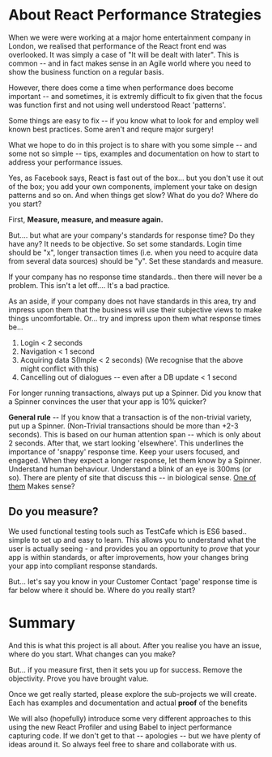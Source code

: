 # About React Performance Strategies

When we were were working at a major home entertainment company in London, we realised that performance of the React front end was overlooked.  It was simply a case of "It will be dealt with later".  This is common -- and in fact makes sense in an Agile world where you need to show the business function on a regular basis.

However, there does come a time when performance does become important -- and sometimes, it is extremly difficult to fix given that the focus was function first and not using well understood React 'patterns'.  

Some things are easy to fix -- if you know what to look for and employ well known best practices.  Some aren't and requre major surgery!

What we hope to do in this project is to share with you some simple -- and some not so simple -- tips, examples and documentation on how to start to address your performance issues.

Yes, as Facebook says, React is fast out of the box... but you don't use it out of the box; you add your own components, implement your take on design patterns and so on.  And when things get slow?  What do you do?  Where do you start?

First, **Measure, measure, and measure again.**  

But.... but what are your company's standards for response time?  Do they have any?  It needs to be objective.  So set some standards.  Login time should be "x", longer transaction times (i.e. when you need to acquire data from several data sources) should be "y".  Set these standards and measure.

If your company has no response time standards.. then there will never be a problem.  This isn't a let off.... It's a bad practice.

As an aside, if your company does not have standards in this area, try and impress upon them that the business will use their subjective views to make things uncomfortable.  Or... try and impress upon them what response times be...

1. Login < 2 seconds
1. Navigation < 1 second
1. Acquiring data S(Imple < 2 seconds)  (We recognise that the above might conflict with this)
1. Cancelling out of dialogues -- even after a DB update < 1 second

For longer running transactions, always put up a Spinner.  Did you know that a Spinner convinces the user that your app is 10% quicker?

**General rule** -- If you know that a transaction is of the non-trivial variety, put up a Spinner.  (Non-Trivial transactions should be more than +2-3 seconds).  This is based on our human attention span -- which is only about 2 seconds.  After that, we start looking 'elsewhere'.  This underlines the importance of 'snappy' response time.  Keep your users focused, and engaged.  When they expect a longer response, let them know by a Spinner.  Understand human behaviour.  Understand a blink of an eye is 300ms (or so).  There are plenty of site that discuss this -- in  biological sense.  [One of them](https://uxdesign.cc/5-lessons-from-biology-that-predict-successful-ux-products-of-the-future-7492ffead5bf)   Makes sense?

## Do you measure?

We used functional testing tools such as TestCafe which is ES6 based.. simple to set up and easy to learn.  This allows you to understand what the user is actually seeing - and provides you an opportunity to *prove* that your app is within standards, or after improvements, how your changes bring your app into compliant response standards.

But... let's say you know in your Customer Contact 'page' response time is far below where it should be.  Where do you really start?

# Summary

And this is what this project is all about.  After you realise you have an issue, where do you start.  What changes can you make?

But... if you measure first, then it sets you up for success.  Remove the objectivity. Prove you have brought value.

Once we get really started, please explore the sub-projects we will create.  Each has examples and documentation and actual **proof** of the benefits

We will also (hopefully) introduce some very different approaches to this using the new React Profiler and using Babel to inject performance capturing code.  If we don't get to that -- apologies -- but we have plenty of ideas around it.  So always feel free to share and collaborate with us.



